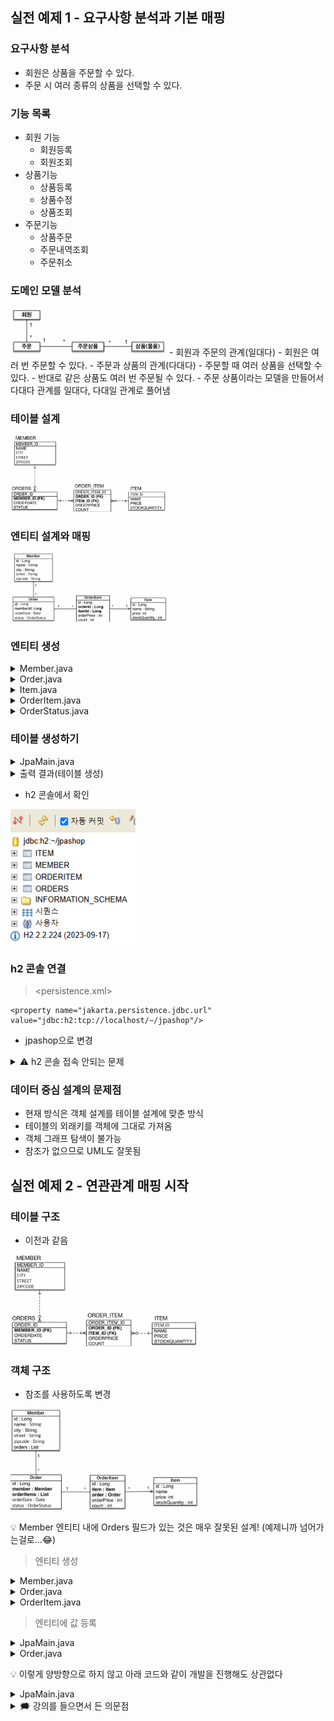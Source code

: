 ## 실전 예제 1 - 요구사항 분석과 기본 매핑
### 요구사항 분석
- 회원은 상품을 주문할 수 있다.
- 주문 시 여러 종류의 상품을 선택할 수 있다.

### 기능 목록
- 회원 기능
    - 회원등록
    - 회원조회
- 상품기능
    - 상품등록
    - 상품수정
    - 상품조회
- 주문기능
    - 상품주문
    - 주문내역조회
    - 주문취소

### 도메인 모델 분석

<img src="https://github.com/iieunji023/jpa-ex01/blob/main/images/도메인.png" width="250">
- 회원과 주문의 관계(일대다)
    - 회원은 여러 번 주문할 수 있다.
- 주문과 상품의 관계(다대다)
    - 주문할 때 여러 상품을 선택할 수 있다.
    - 반대로 같은 상품도 여러 번 주문될 수 있다.
    - 주문 상품이라는 모델을 만들어서 다대다 관계를 일대다, 다대일 관계로 풀어냄

### 테이블 설계

<img src="https://github.com/iieunji023/jpa-ex01/blob/main/images/테이블구조.png" width="250">

### 엔티티 설계와 매핑

<img src="https://github.com/iieunji023/jpa-ex01/blob/main/images/엔티티.png" width="250">

### 엔티티 생성

<details>
      <summary>Member.java</summary>

    @Entity
    public class Member {
    @Id @GeneratedValue
    @Column(name="MEMBER_ID")
    private Long id;

    private String name;

    private String city;

    private String street;

    private String zipcode;

    public Long getId() {
        return id;
    }

    public void setId(Long id) {
        this.id = id;
    }

    public String getName() {
        return name;
    }

    public void setName(String name) {
        this.name = name;
    }

    public String getCity() {
        return city;
    }

    public void setCity(String city) {
        this.city = city;
    }

    public String getStreet() {
        return street;
    }

    public void setStreet(String street) {
        this.street = street;
    }

    public String getZipcode() {
        return zipcode;
    }

    public void setZipcode(String zipcode) {
        this.zipcode = zipcode;
    }
    }

</details>

<details>
      <summary>Order.java</summary>

    @Entity
    @Table(name="ORDERS")
    public class Order {
    @Id @GeneratedValue
    @Column(name="ORDER_ID")
    private Long id;

    @Column(name="MEMBER_ID")
    private Long memberId;

    private LocalDateTime orderDate;

    @Enumerated(EnumType.STRING)
    private OrderStatus status;

    public Long getId() {
        return id;
    }

    public void setId(Long id) {
        this.id = id;
    }

    public Long getMemberId() {
        return memberId;
    }

    public void setMemberId(Long memberId) {
        this.memberId = memberId;
    }

    public LocalDateTime getOrderDate() {
        return orderDate;
    }

    public void setOrderDate(LocalDateTime orderDate) {
        this.orderDate = orderDate;
    }

    public OrderStatus getStatus() {
        return status;
    }

    public void setStatus(OrderStatus status) {
        this.status = status;
    }
    }

</details>

<details>
      <summary>Item.java</summary>

    @Entity
    public class Item {
    @Id @GeneratedValue
    @Column(name="ITEM_ID")
    private Long id;

    private String name;

    private int price;

    private int stockQuantity;

    public Long getId() {
        return id;
    }

    public void setId(Long id) {
        this.id = id;
    }

    public String getName() {
        return name;
    }

    public void setName(String name) {
        this.name = name;
    }

    public int getPrice() {
        return price;
    }

    public void setPrice(int price) {
        this.price = price;
    }

    public int getStockQuantity() {
        return stockQuantity;
    }

    public void setStockQuantity(int stockQuantity) {
        this.stockQuantity = stockQuantity;
    }
    }

</details>

<details>
      <summary>OrderItem.java</summary>

    @Entity
    public class OrderItem {
    @Id @GeneratedValue
    @Column(name="ORDER_ITEM_ID")
    private Long id;

    @Column(name="ORDER_ID")
    private Long orderId;

    @Column(name="ITEM_ID")
    private Long itemId;

    private int orderPrice;

    private int count;

    public Long getId() {
        return id;
    }

    public void setId(Long id) {
        this.id = id;
    }

    public Long getOrderId() {
        return orderId;
    }

    public void setOrderId(Long orderId) {
        this.orderId = orderId;
    }

    public Long getItemId() {
        return itemId;
    }

    public void setItemId(Long itemId) {
        this.itemId = itemId;
    }

    public int getOrderPrice() {
        return orderPrice;
    }

    public void setOrderPrice(int orderPrice) {
        this.orderPrice = orderPrice;
    }

    public int getCount() {
        return count;
    }

    public void setCount(int count) {
        this.count = count;
    }
    }

</details>

<details>
      <summary>OrderStatus.java</summary>

    package com.jpabook.jpashop.domain;

    public enum OrderStatus {
    ORDER, CANCEL;
    }

</details>

### 테이블 생성하기
<details>
      <summary>JpaMain.java</summary>

    public class JpaMain {

    public static void main(String[] args) {

        EntityManagerFactory emf = Persistence.createEntityManagerFactory("hello");
        EntityManager em = emf.createEntityManager();

        EntityTransaction tx = em.getTransaction();
        tx.begin();

        try{
            tx.commit();
        }catch (Exception e){
            tx.rollback();
        }finally {
            em.close();
        }

        emf.close();
    }
    }

</details>
<details>
      <summary>출력 결과(테이블 생성)</summary>

    Hibernate: 
    create sequence Item_SEQ start with 1 increment by 50
    14:19:04.278 [main] INFO org.hibernate.orm.connections.access -- HHH10001501: Connection obtained from JdbcConnectionAccess [org.hibernate.engine.jdbc.env.internal.JdbcEnvironmentInitiator$ConnectionProviderJdbcConnectionAccess@27e2287c] for (non-JTA) DDL execution was not in auto-commit mode; the Connection 'local transaction' will be committed and the Connection will be set into auto-commit mode.
    Hibernate:
    create sequence Member_SEQ start with 1 increment by 50
    Hibernate:
    create sequence OrderItem_SEQ start with 1 increment by 50
    Hibernate:
    create sequence ORDERS_SEQ start with 1 increment by 50
    Hibernate:
    create table Item (
    price integer not null,
    stockQuantity integer not null,
    ITEM_ID bigint not null,
    name varchar(255),
    primary key (ITEM_ID)
    )
    Hibernate:
    create table Member (
    MEMBER_ID bigint not null,
    city varchar(255),
    name varchar(255),
    street varchar(255),
    zipcode varchar(255),
    primary key (MEMBER_ID)
    )
    Hibernate:
    create table OrderItem (
    count integer not null,
    orderPrice integer not null,
    ITEM_ID bigint,
    ORDER_ID bigint,
    ORDER_ITEM_ID bigint not null,
    primary key (ORDER_ITEM_ID)
    )
    Hibernate:
    create table ORDERS (
    MEMBER_ID bigint,
    ORDER_ID bigint not null,
    orderDate timestamp(6),
    status varchar(255) check (status in ('ORDER','CANCEL')),
    primary key (ORDER_ID)
    )

</details>

- h2 콘솔에서 확인

<img src="https://github.com/iieunji023/jpa-ex01/blob/main/images/h2결과.png" width="200">

### h2 콘솔 연결
> <persistence.xml>

```
<property name="jakarta.persistence.jdbc.url" value="jdbc:h2:tcp://localhost/~/jpashop"/>
```

- jpashop으로 변경


<details>
      <summary>⚠️ h2 콘솔 접속 안되는 문제</summary>
1. ip 주소 localhost로 바꿔서 접속

    [`http://localhost:8082/login.do?jsessionid=e7dc39bdbf019db257539b0508232b51`](http://localhost:8082/login.do?jsessionid=e7dc39bdbf019db257539b0508232b51)

2. jdbc URL: `jdbc:h2:~/jpashop`

</details>

### 데이터 중심 설계의 문제점
- 현재 방식은 객체 설계를 테이블 설계에 맞춘 방식
- 테이블의 외래키를 객체에 그대로 가져옴
- 객체 그래프 탐색이 불가능
- 참조가 없으므로 UML도 잘못됨

## 실전 예제 2 - 연관관계 매핑 시작

### 테이블 구조

- 이전과 같음

<img src="https://github.com/iieunji023/jpa-ex01/blob/main/images/테이블구조.png" width="300">

### 객체 구조

- 참조를 사용하도록 변경

<img src="https://github.com/iieunji023/jpa-ex01/blob/main/images/객체구조.png" width="300">

💡 Member 엔티티 내에 Orders 필드가 있는 것은 매우 잘못된 설계!
(예제니까 넘어가는걸로…😂)

> 엔티티 생성

<details>
      <summary>Member.java</summary>

```
@Entity
public class Member {
    @Id @GeneratedValue
    @Column(name="MEMBER_ID")
    private Long id;

    private String name;

    private String city;

    private String street;

    private String zipcode;

    @OneToMany(mappedBy = "member") // mappedBy를 통해 연관관계 주인 지정
    private List<Order> orders = new ArrayList<>(); // 관례상 new ArrayList<>(); 많이 씀

    public Long getId() {
        return id;
    }

    public void setId(Long id) {
        this.id = id;
    }

    public String getName() {
        return name;
    }

    public void setName(String name) {
        this.name = name;
    }

    public String getCity() {
        return city;
    }

    public void setCity(String city) {
        this.city = city;
    }

    public String getStreet() {
        return street;
    }

    public void setStreet(String street) {
        this.street = street;
    }

    public String getZipcode() {
        return zipcode;
    }

    public void setZipcode(String zipcode) {
        this.zipcode = zipcode;
    }
}

```

- order_id 객체 대신 order 객체를 필드로 생성
- ⚠️ Member에 Order가 들어가는것은 좋은 구조는 아님!

</details>

<details>
      <summary>Order.java</summary>

```
@Entity
@Table(name="ORDERS")
public class Order {
    @Id @GeneratedValue
    @Column(name="ORDER_ID")
    private Long id;

    @ManyToOne  // Order가 N, member가 1
    private Member member;

    private LocalDateTime orderDate;

    @OneToMany(mappedBy = "order")
    private List<OrderItem> orderItems = new ArrayList<>();

    @Enumerated(EnumType.STRING)
    private OrderStatus status;

    public Long getId() {
        return id;
    }

    public void setId(Long id) {
        this.id = id;
    }

    public Member getMember() {
        return member;
    }

    public void setMember(Member member) {
        this.member = member;
    }

    public LocalDateTime getOrderDate() {
        return orderDate;
    }

    public void setOrderDate(LocalDateTime orderDate) {
        this.orderDate = orderDate;
    }

    public OrderStatus getStatus() {
        return status;
    }

    public void setStatus(OrderStatus status) {
        this.status = status;
    }

}


```

- member_id 대신 Member 객체 필드 추가
- item_id 대신 orderItem 필드 추가
    - `mappedBy`를 통해 연관관계의 주인인 OrderItem 필드의 order과 연결

</details>

<details>
      <summary>OrderItem.java</summary>

```
@Entity
public class OrderItem {
    @Id @GeneratedValue
    @Column(name="ORDER_ITEM_ID")
    private Long id;

    @ManyToOne // OrderItem이 N, Order가 1
    @JoinColumn(name="ORDER_ID")
    private Order order;

    @ManyToOne  // OrderItem N, Item 1
    @JoinColumn(name="ITEM_ID")
    private Item item;

    private int orderPrice;

    private int count;

    public Long getId() {
        return id;
    }

    public void setId(Long id) {
        this.id = id;
    }

    public Order getOrder() {
        return order;
    }

    public void setOrder(Order order) {
        this.order = order;
    }

    public Item getItem() {
        return item;
    }

    public void setItem(Item item) {
        this.item = item;
    }

    public int getOrderPrice() {
        return orderPrice;
    }

    public void setOrderPrice(int orderPrice) {
        this.orderPrice = orderPrice;
    }

    public int getCount() {
        return count;
    }

    public void setCount(int count) {
        this.count = count;
    }
}

```

- order_id 필드 대신 Order 객체 필드 추가
- item_id 필드 대신 Item 객체 필드 추가

</details>

> 엔티티에 값 등록

<details>
      <summary>JpaMain.java</summary>

```
Order order = new Order();
order.addOrderItem(new OrderItem());
em.persist(order);
em.persist(orderItem);

tx.commit();
```

</details>

<details>
      <summary>Order.java</summary>

```
public void addOrderItem(OrderItem orderItem) {
        orderItems.add(orderItem);
        orderItem.setOrder(this);   // 양방향 연관관계되도록
}
```

- Order 엔티티 내의 필드인 orderItems에 값 등록
- 매개변수로 들어오는 orderItem 엔티티 내에도 order 값 등록
- 양방향 연관관계가 되도록 값을 설정해주는 것!

</details>

💡 이렇게 양방향으로 하지 않고 아래 코드와 같이 개발을 진행해도 상관없다

<details>
      <summary>JpaMain.java</summary>

```
Order order = new Order();
em.persist(order);

OrderItem orderItem = new OrderItem();
orderItem.setOrder(order);

em.persist(orderItem);

tx.commit();
```

</details>

<details>
      <summary>🗯️ 강의를 들으면서 든 의문점</summary>

- Order과 Item은 왜 다대다 관계인가?
- 한번 주문(Order)할 때 여러 상품(Item)이 들어가는 건 이해
    - 그렇다면 일대다 아닌가? 라는 생각이 들어서 검색을 해봤다([참고1](https://www.inflearn.com/community/questions/955559/orderitem-item-%EA%B4%80%EA%B3%84%EC%97%90-%EB%8C%80%ED%95%B4-%EA%B6%81%EA%B8%88%ED%95%A9%EB%8B%88%EB%8B%A4), [참고2](https://www.inflearn.com/community/questions/1120720/order%EC%99%80-item%EA%B0%84%EC%9D%98-%EA%B4%80%EA%B3%84%EC%97%90-%EB%8C%80%ED%95%B4%EC%84%9C-%EA%B6%81%EA%B8%88%ED%95%9C%EC%A0%90%EC%9D%B4-%EC%9E%88%EC%8A%B5%EB%8B%88%EB%8B%A4?focusComment=306781))
- 예시로 설명하니 이해가 잘 되었다.
- 예를들어 주문은 O1부터 시작하는 ID를 생성
- 상품은 I1부터 시작하는 ID를 생성한다고 가정해보자
- 상품 비누(I1), 치약(I2), 샴푸(I3)가 있다고 하자
- A, B 고객이 상품을 담았을 때 장바구니는
- A(O1) ⇒ I1, I2, I3
- B(O2) ⇒ I1, I3
- 이렇게 구성되어 있을 것이다.
- 그러면 결국 **주문 하나에는 여러 상품이 들어가고, 각 상품들은 여러 주문에 포함**될 수 있다!
- 즉, 다대다의 관계라는 것.
- 이런 경우에는 **다대다 관계를 일대다, 다대일 관계로 풀어내서 표현**
- 따라서 본 예제에서는 Order 테이블과 Item 테이블 사이에 OrderItem이라는 테이블을 사이에 두고 연관관계를 설정했다

</details>

